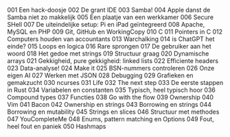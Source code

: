 001 Een hack-doosje
002 De grant IDE
003 Samba!
004 Apple danst de Samba niet zo makkelijk
005 Een plaatje van een werkkamer
006 Secure SHell
007 De uiteindelijke setup: Pi en iPad geïntegreerd
008 Apache, MySQL en PHP
009 Git, GitHub en WorkingCopy
010 C
011 Pointers in C
012 Computers houden van accountants
013 Warchalking
014 is ChatGPT het einde?
015 Loops en logica
016 Rare sprongen
017 De gebruiker aan het woord
018 Het gedoe met strings
019 Structuur graag
020 Dynamische arrays
021 Gekkigheid, pure gekkigheid: linked lists
022 Efficiente headers
023 Data-analyse!
024 Make it
025 BSN-nummers controleren
026 Onze eigen AI
027 Werken met JSON
028 Debugging
029 Grafieken en gemakzucht
030 ncurses
031 Life
032 The next step
033 De eerste stappen in Rust
034 Variabelen en constanten
035 Typisch, heel typisch hoor
036 Compound types
037 Functies
038 Go with the flow
039 Ownership
040 Vim
041 Bacon
042 Ownership en strings
043 Borrowing en strings
044 Borrowing en mutability
045 Strings en slices
046 Structuur met methodes
047 YouCompleteMe
048 Enums, pattern matching en Options
049 Fout, heel fout en paniek
050 Hashmaps
